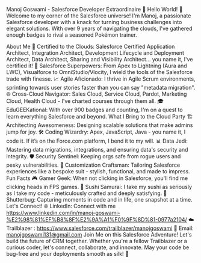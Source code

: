 Manoj Goswami - Salesforce Developer Extraordinaire 🌟
Hello World! 👋
Welcome to my corner of the Salesforce universe! I'm Manoj, a passionate Salesforce developer with a knack for turning business challenges into elegant solutions. With over 9 years of navigating the clouds, I've gathered enough badges to rival a seasoned Pokémon trainer.

About Me
🔷 Certified to the Clouds: Salesforce Certified Application Architect, Integration Architect, Development Lifecycle and Deployment Architect, Data Architect, Sharing and Visibility Architect... you name it, I've certified it!
🚀 Salesforce Superpowers: From Apex to Lightning (Aura and LWC), Visualforce to OmniStudio/Vlocity, I wield the tools of the Salesforce trade with finesse.
📈 Agile Aficionado: I thrive in Agile Scrum environments, sprinting towards user stories faster than you can say "metadata migration".
🌐 Cross-Cloud Navigator: Sales Cloud, Service Cloud, Pardot, Marketing Cloud, Health Cloud - I've charted courses through them all.
🎓 EduGEEKational: With over 900 badges and counting, I'm on a quest to learn everything Salesforce and beyond.
What I Bring to the Cloud Party
🏗️ Architecting Awesomeness: Designing scalable solutions that make admins jump for joy.
🛠️ Coding Wizardry: Apex, JavaScript, Java - you name it, I code it. If it’s on the Force.com platform, I bend it to my will.
📊 Data Jedi: Mastering data migrations, integrations, and ensuring data's security and integrity.
🛡️ Security Sentinel: Keeping orgs safe from rogue users and pesky vulnerabilities.
🌈 Customization Craftsman: Tailoring Salesforce experiences like a bespoke suit - stylish, functional, and made to impress.
Fun Facts
🎮 Gamer Geek: When not clicking in Salesforce, you'll find me clicking heads in FPS games.
🍣 Sushi Samurai: I take my sushi as seriously as I take my code - meticulously crafted and deeply satisfying.
📸 Shutterbug: Capturing moments in code and in life, one snapshot at a time.
Let's Connect!
🌐 LinkedIn: Connect with me https://www.linkedin.com/in/manoj-goswami-%E2%98%81%EF%B8%8F%E2%9A%A1%F0%9F%8D%81-0977a2104/
☁️ Trailblazer : https://www.salesforce.com/trailblazer/manojgoswami
📧 Email: manojgoswami131@gmail.com
Join Me on this Salesforce Adventure!
Let's build the future of CRM together. Whether you're a fellow Trailblazer or a curious coder, let's connect, collaborate, and innovate. May your code be bug-free and your deployments smooth as silk! 🚀
